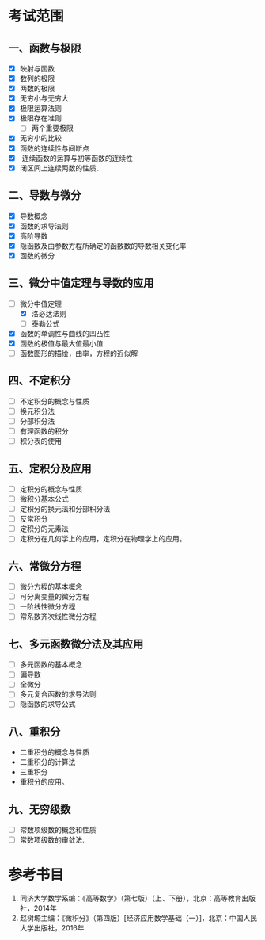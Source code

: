 # 考试范围

<!--more-->

## 一、函数与极限

- [x] 映射与函数
- [x] 数列的极限
- [x] 两数的极限
- [x] 无穷小与无穷大
- [x] 极限运算法则
- [x] 极限存在准则
  - [ ] 两个重要极限
- [x] 无穷小的比较
- [x] 函数的连续性与间断点
- [x]  连续函数的运算与初等函数的连续性
- [x] 闭区间上连续两数的性质．

## 二、导数与微分

- [x] 导数概念
- [x] 函数的求导法则
- [x] 高阶导数
- [x] 隐函数及由参数方程所确定的函数数的导数相关变化率
- [x] 函数的微分

## 三、微分中值定理与导数的应用

- [ ] 微分中值定理
  - [x] 洛必达法则
  - [ ] 泰勒公式
- [x] 函数的单调性与曲线的凹凸性
- [x] 函数的极值与最大值最小值
- [ ] 函数图形的描绘，曲率，方程的近似解

## 四、不定积分

- [ ] 不定积分的概念与性质
- [ ] 换元积分法
- [ ] 分部积分法
- [ ] 有理函数的积分
- [ ] 积分表的使用

## 五、定积分及应用       

- [ ] 定积分的概念与性质
- [ ] 微积分基本公式
- [ ] 定积分的换元法和分部积分法
- [ ] 反常积分
- [ ] 定积分的元素法
- [ ] 定积分在几何学上的应用，定积分在物理学上的应用。

## 六、常微分方程

- [ ] 微分方程的基本概念
- [ ] 可分离变量的微分方程
- [ ] 一阶线性微分方程
- [ ] 常系数齐次线性微分方程

## 七、多元函数微分法及其应用

- [ ] 多元函数的基本概念
- [ ] 偏导数
- [ ] 全微分
- [ ] 多元复合函数的求导法则
- [ ] 隐函数的求导公式

## 八、重积分

- 二重积分的概念与性质
- 二重积分的计算法
- 三重积分
- 重积分的应用。

## 九、无穷级数

- [ ] 常数项级数的概念和性质
- [ ] 常数项级数的审敛法.

# 参考书目

1. 同济大学数学系编：《高等数学》（第七版）（上、下册），北京：高等教育出版社，2014年
2. 赵树塬主编：《微积分》（第四版）[经济应用数学基础（一）]，北京：中国人民大学出版社，2016年

